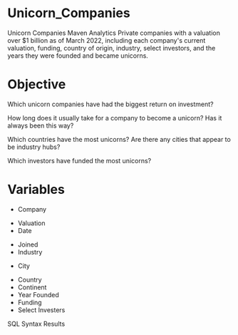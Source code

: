 # Unicorn_Companies

Unicorn Companies Maven Analytics
Private companies with a valuation over $1 billion as of March 2022, including each company's current valuation, funding, country of origin, industry, select investors, and the years they were founded and became unicorns.

# Objective

Which unicorn companies have had the biggest return on investment?

How long does it usually take for a company to become a unicorn? Has it always been this way?

Which countries have the most unicorns? Are there any cities that appear to be industry hubs?

Which investors have funded the most unicorns?

# Variables

- Company
* Valuation
* Date
- Joined
- Industry
+ City
- Country
- Continent
- Year Founded
- Funding
- Select Investers

SQL Syntax Results

